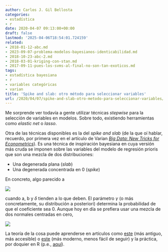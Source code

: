 ```yaml
---
author: Carlos J. Gil Bellosta
categories:
- estadística
- r
date: 2020-04-07 09:13:00+00:00
draft: false
lastmod: '2025-04-06T18:54:01.724159'
related:
- 2018-01-12-abc.md
- 2023-09-07-problema-modelos-bayesianos-identicabilidad.md
- 2018-10-23-abc-2.md
- 2018-03-01-kriging-con-stan.md
- 2017-09-11-pues-los-svms-al-final-no-son-tan-exoticos.md
tags:
- estadística bayesiana
- r
- variables categóricas
- varian
title: 'Spike and slab: otro método para seleccionar variables'
url: /2020/04/07/spike-and-slab-otro-metodo-para-seleccionar-variables/
---
```


Me sorprende ver todavía a gente utilizar técnicas _stepwise_ para la selección de variables en modelos. Sobre todo, existiendo herramientas como _elastic net_ o _lasso_.

Otra de las técnicas disponibles es la del _spike and slab_ (de la que oí hablar, recuerdo, por primera vez en el artículo de Varian _[Big Data: New Tricks for Econometrics](http://people.ischool.berkeley.edu/~hal/Papers/2013/ml.pdf)_). Es una técnica de inspiración bayesiana en cuya versión más cruda se imponen sobre las variables del modelo de regresión prioris que son una mezcla de dos distribuciones:

* Una degenerada plana (_slab_)
* Una degenerada concentrada en 0 (_spike_)

En concreto, algo parecido a

![](/wp-uploads/2020/04/Spike-and-slab-prior.png#center)

cuando a, b y $\delta$ tienden a lo que deben. El parámetro $\gamma$ (o más concretamente, su distribución a posteriori) determina la probabilidad de que el coeficiente sea 0. Aunque hoy en día se prefiera usar una mezcla de dos normales centradas en cero,

![](/wp-uploads/2020/04/spike_slab.png#center)

La teoría de la cosa puede aprenderse en artículos como [este](http://www-stat.wharton.upenn.edu/~edgeorge/Research_papers/GeorgeMcCulloch97.pdf) (más antiguo, más accesible) o [este](https://arxiv.org/pdf/math/0505633.pdf) (más moderno, menos fácil de seguir) y la práctica, por doquier en R (p.e., [aquí](https://cran.r-project.org/web/packages/spikeslab/index.html)).
